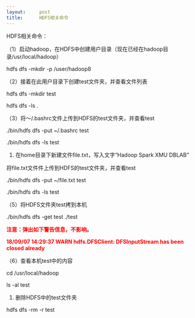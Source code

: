 ```yaml
---
layout:     post
title:      HDFS相关命令
---
```

<div id="article_content" class="article_content clearfix csdn-tracking-statistics" data-pid="blog" data-mod="popu_307" data-dsm="post">
								            <link rel="stylesheet" href="https://csdnimg.cn/release/phoenix/template/css/ck_htmledit_views-f76675cdea.css">
						<div class="htmledit_views" id="content_views">
                <p style="margin-left:0cm;">HDFS相关命令：</p>

<p style="margin-left:0cm;">（1）启动hadoop，在HDFS中创建用户目录（现在已经在hadoop目录/usr/local/hadoop）</p>

<p style="margin-left:0cm;">hdfs dfs -mkdir -p /user/hadoop8</p>

<p style="margin-left:0cm;">（2）接着在此用户目录下创建test文件夹，并查看文件列表</p>

<p style="margin-left:0cm;">hdfs dfs -mkdir test</p>

<p style="margin-left:0cm;">hdfs dfs -ls .</p>

<p style="margin-left:0cm;">（3）将～/.bashrc文件上传到HDFS的test文件夹，并查看test</p>

<p style="margin-left:0cm;">./bin/hdfs dfs -put ~/.bashrc test</p>

<p style="margin-left:0cm;">./bin/hdfs dfs -ls test</p>

<ol><li>在home目录下新建文件file.txt，写入文字“Hadoop Spark XMU DBLAB”</li>
</ol><p style="margin-left:0cm;">将file.txt文件件上传到HDFS的test文件夹，并查看test</p>

<p style="margin-left:0cm;">./bin/hdfs dfs -put ~/file.txt test</p>

<p style="margin-left:0cm;">./bin/hdfs dfs -ls test</p>

<p style="margin-left:0cm;">（5）将HDFS文件夹test拷到本机</p>

<p style="margin-left:0cm;">./bin/hdfs dfs -get test ./test</p>

<p style="margin-left:0cm;"><strong><span style="color:#FF0000;">注意：弹出如下警告信息，不影响。</span></strong></p>

<p style="margin-left:0cm;"><strong><span style="color:#FF0000;">18/09/07 14:29:37 WARN hdfs.DFSClient: DFSInputStream has been closed already</span></strong></p>

<p style="margin-left:0cm;">（6）查看本机test中的内容</p>

<p style="margin-left:0cm;">cd /usr/local/hadoop</p>

<p style="margin-left:0cm;">ls -al test</p>

<ol><li>删除HDFS中的test文件夹</li>
</ol><p style="margin-left:0cm;">hdfs dfs -rm -r test</p>            </div>
                </div>